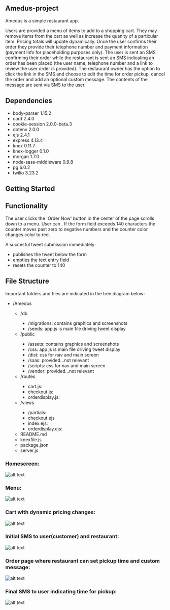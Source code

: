 
## Amedus-project

Amedus is a simple restaurant app.

Users are provided a menu of items to add to a shopping cart.  They may remove items from the cart as well as increase the quanity of a particular item.  Pricing totals will update dynamically.  Once the user confirms their order they provide their telephone number and payment information (payment info for placeholding purposes only).  The user is sent an SMS confirming their order while the restaurant is sent an SMS indicating an order has been placed (the user name, telephone number and a link to review the user order is provided).  The restaurant owner has the option to click the link in the SMS and choose to edit the time for order pickup, cancel the order and add an optional custom message.  The contents of the message are sent via SMS to the user.

## Dependencies

  - body-parser 1.15.2
  - card 2.4.0
  - cookie-session 2.0.0-beta.3
  - dotenv 2.0.0
  - ejs 2.4.1
  - express 4.13.4
  - knex 0.11.7
  - knex-logger 0.1.0
  - morgan 1.7.0
  - node-sass-middleware 0.9.8
  - pg 6.0.2
  - twilio 3.23.2

## Getting Started

## Functionality

The user clicks the 'Order Now' button in the center of the page scrolls down to a menu.  User can .  If the form field exceeds 140 characters the counter moves past zero to negative numbers and the counter color changes color to red.


A succesful tweet submission immediately:
- publishes the tweet below the form
- empties the text entry field
- resets the counter to 140

## File Structure

Important folders and files are indicated in the tree diagram below:


<ul>
  <li>/Amedus</li>
  <ul>
    <li>/db</li>
    <ul>
      <li>/migrations: contains graphics and screenshots</li>
      <li>/seeds: app.js is main file driving tweet display</li>
    </ul>
    <li>/public</li>
    <ul>
      <li>/assets: contains graphics and screenshots</li>
      <li>/css: app.js is main file driving tweet display </li>
      <li>/dist: css for nav and main screen </li>
      <li>/saas: provided...not relevant</li>
      <li>/scripts: css for nav and main screen </li>
      <li>/vendor: provided...not relevant</li>
    </ul>
    <li>/routes</li>
    <ul>
      <li>cart.js: </li>
      <li>checkout.js:</li>
      <li>orderdisplay.js:</li>
    </ul>
    <li>/views</li>
    <ul>
      <li>/partials: </li>
      <li>checkout.ejs</li>
      <li>index.ejs: </li>
      <li>orderdisplay.ejs: </li>
    </ul>
    <li>README.md</li>
    <li>knexfile.js</li>
    <li>package.json</li>
    <li>server.js</li>
  </ul>
</ul>

### Homescreen:
![alt text](public/assets/screenshots/mainscreen.png)

### Menu:
![alt text](public/assets/screenshots/menu.png)

### Cart with dynamic pricing changes:
![alt text](public/assets/screenshots/cart.png)

### Initial SMS to user(customer) and restaurant:

![alt text](public/assets/screenshots/initialsms.png)

### Order page where restaurant can set pickup time and custom message:

![alt text](public/assets/screenshots/orderandtimeset.png)

### Final SMS to user indicating time for pickup:

![alt text](public/assets/screenshots/timesenttouser.png)




